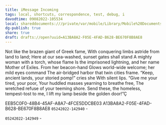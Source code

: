 ```yaml
---
title: iMessage Incoming
tags: local, shortcuts, correspondence, test, debug, i
davodtime: 09082022-105534
local: shareddocuments:///private/var/mobile/Library/Mobile%20Documents/iCloud~md~obsidian/Documents/OBSHIDDIAN/drafts/A13BA8A2-F05E-4FAD-B628-BE670F8B8AE8.md
dg-publish: true
share: true
draft: drafts://open?uuid=A13BA8A2-F05E-4FAD-B628-BE670F8B8AE8
---
```


Not like the brazen giant of Greek fame,
With conquering limbs astride from land to land;
Here at our sea-washed, sunset gates shall stand
A mighty woman with a torch, whose flame
Is the imprisoned lightning, and her name
Mother of Exiles. From her beacon-hand
Glows world-wide welcome; her mild eyes command
The air-bridged harbor that twin cities frame.
“Keep, ancient lands, your storied pomp!” cries she
With silent lips. “Give me your tired, your poor,
Your huddled masses yearning to breathe free,
The wretched refuse of your teeming shore.
Send these, the homeless, tempest-tost to me,
I lift my lamp beside the golden door!”Ç

EEB5C0F0-48B4-45AF-A8A7-4FCE5DDCBE03
A13BA8A2-F05E-4FAD-B628-BE670F8B8AE8
`05242022-142940` - 

`05242022-142949` - 
